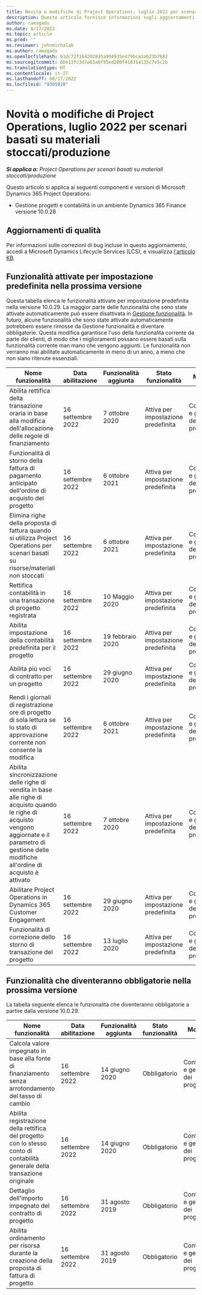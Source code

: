 ```yaml
---
title: Novità o modifiche di Project Operations, luglio 2022 per scenari basati su materiali stoccati/produzione
description: Questo articolo fornisce informazioni sugli aggiornamenti di qualità disponibili nella versione di luglio 2022 di Microsoft Dynamics 365 Project Operations per scenari basati su materiali stoccati/produzione.
author: ramagadu
ms.date: 8/17/2022
ms.topic: article
ms.prod: ''
ms.reviewer: johnmichalak
ms.author: ramagadu
ms.openlocfilehash: b1dc72f164202835a994935e479bca1ab23b7682
ms.sourcegitcommit: 6be13fc3d7e61a8f95ed200f418314135c7e5c2b
ms.translationtype: HT
ms.contentlocale: it-IT
ms.lasthandoff: 08/17/2022
ms.locfileid: "9305920"
---
```

# <a name="whats-new-or-changed-in-project-operations-july-2022-for-stockedproduction-based-scenarios"></a>Novità o modifiche di Project Operations, luglio 2022 per scenari basati su materiali stoccati/produzione

_**Si applica a:** Project Operations per scenari basati su materiali stoccati/produzione_

Questo articolo si applica ai seguenti componenti e versioni di Microsoft Dynamics 365 Project Operations:

- Gestione progetti e contabilità in un ambiente Dynamics 365 Finance versione 10.0.28

## <a name="quality-updates"></a>Aggiornamenti di qualità

Per informazioni sulle correzioni di bug incluse in questo aggiornamento, accedi a Microsoft Dynamics Lifecycle Services (LCS), e visualizza [l'articolo KB](https://fix.lcs.dynamics.com/Issue/Details?bugId=694438).

## <a name="features-turned-on-by-default-in-upcoming-release"></a>Funzionalità attivate per impostazione predefinita nella prossima versione

Questa tabella elenca le funzionalità attivate per impostazione predefinita nella versione 10.0.29. La maggior parte delle funzionalità che sono state attivate automaticamente può essere disattivata in [Gestione funzionalità](/dynamics365/fin-ops-core/fin-ops/get-started/feature-management/feature-management-overview). In futuro, alcune funzionalità che sono state attivate automaticamente potrebbero essere rimosse da Gestione funzionalità e diventare obbligatorie. Questa modifica garantisce l'uso della funzionalità corrente da parte dei clienti, di modo che i miglioramenti possano essere basati sulla funzionalità corrente man mano che vengono aggiunti. Le funzionalità non verranno mai abilitate automaticamente in meno di un anno, a meno che non siano ritenute essenziali.

| Nome funzionalità | Data abilitazione | Funzionalità aggiunta | Stato funzionalità | Modulo |
| --- | --- | --- |--- |--- |
| Abilita rettifica della transazione oraria in base alla modifica dell'allocazione delle regole di finanziamento | 16 settembre 2022 | 7 ottobre 2020 | Attiva per impostazione predefinita | Contabilità e gestione dei progetti |
| Funzionalità di storno della fattura di pagamento anticipato dell'ordine di acquisto del progetto | 16 settembre 2022 | 6 ottobre 2021 | Attiva per impostazione predefinita | Contabilità e gestione dei progetti |
| Elimina righe della proposta di fattura quando si utilizza Project Operations per scenari basati su risorse/materiali non stoccati | 16 settembre 2022 | 6 ottobre 2021 | Attiva per impostazione predefinita | Contabilità e gestione dei progetti |
| Rettifica contabilità in una transazione di progetto registrata | 16 settembre 2022 | 10 Maggio 2020 | Attiva per impostazione predefinita | Contabilità e gestione dei progetti |
| Abilita impostazione della contabilità predefinita per il progetto | 16 settembre 2022 | 19 febbraio 2020 | Attiva per impostazione predefinita | Contabilità e gestione dei progetti |
| Abilita più voci di contratto per un progetto | 16 settembre 2022 | 29 giugno 2020 | Attiva per impostazione predefinita | Contabilità e gestione dei progetti |
| Rendi i giornali di registrazione ore di progetto di sola lettura se lo stato di approvazione corrente non consente la modifica | 16 settembre 2022 | 6 ottobre 2021 | Attiva per impostazione predefinita | Contabilità e gestione dei progetti |
| Abilita sincronizzazione delle righe di vendita in base alle righe di acquisto quando le righe di acquisto vengono aggiornate e il parametro di gestione delle modifiche all'ordine di acquisto è attivato | 16 settembre 2022 | 7 ottobre 2020 | Attiva per impostazione predefinita | Contabilità e gestione dei progetti |
| Abilitare Project Operations in Dynamics 365 Customer Engagement | 16 settembre 2022 | 29 giugno 2020 | Attiva per impostazione predefinita | Contabilità e gestione dei progetti |
| Funzionalità di correzione dello storno di transazione del progetto | 16 settembre 2022 | 13 luglio 2020 | Attiva per impostazione predefinita | Contabilità e gestione dei progetti |

## <a name="features-that-become-mandatory-in-the-upcoming-release"></a>Funzionalità che diventeranno obbligatorie nella prossima versione

La tabella seguente elenca le funzionalità che diventeranno obbligatorie a partire dalla versione 10.0.29.

| Nome funzionalità | Data abilitazione | Funzionalità aggiunta | Stato funzionalità | Modulo |
| --- | --- | --- | --- | --- |
| Calcola valore impegnato in base alla fonte di finanziamento senza arrotondamento del tasso di cambio | 16 settembre 2022 | 14 giugno 2020 | Obbligatorio | Contabilità e gestione dei progetti |
| Abilita registrazione della rettifica del progetto con lo stesso conto di contabilità generale della transazione originale | 16 settembre 2022 | 14 giugno 2020 | Obbligatorio | Contabilità e gestione dei progetti |
| Dettaglio dell'importo impegnato del contratto di progetto | 16 settembre 2022 | 31 agosto 2019 | Obbligatorio | Contabilità e gestione dei progetti |
| Abilita ordinamento per risorsa durante la creazione della proposta di fattura di progetto | 16 settembre 2022 | 31 agosto 2019 | Obbligatorio | Contabilità e gestione dei progetti |
